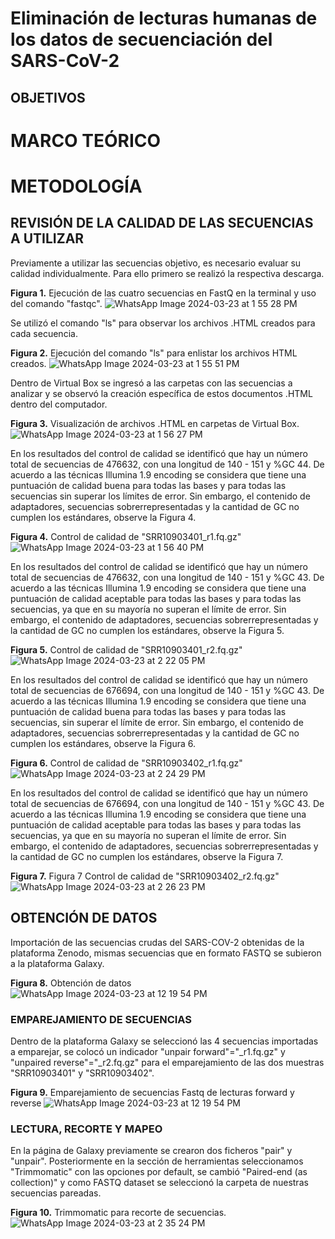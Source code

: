 # Eliminación de lecturas humanas de los datos de secuenciación del SARS-CoV-2
## OBJETIVOS 
##
# MARCO TEÓRICO
##
# METODOLOGÍA 
## REVISIÓN DE LA CALIDAD DE LAS SECUENCIAS A UTILIZAR
Previamente a utilizar las secuencias objetivo, es necesario evaluar su calidad individualmente. Para ello primero se realizó 
la respectiva descarga.

**Figura 1.** 
Ejecución de las cuatro secuencias en FastQ en la terminal y uso del comando "fastqc".
![WhatsApp Image 2024-03-23 at 1 55 28 PM](https://github.com/LISSY-ROMERO/GRUPO-7/assets/163187194/8a799aad-7c05-47f6-b3ef-c7a38d54948e)

Se utilizó el comando "ls" para observar los archivos .HTML creados para cada secuencia.

**Figura 2.**
Ejecución del comando "ls" para enlistar los archivos HTML creados. 
![WhatsApp Image 2024-03-23 at 1 55 51 PM](https://github.com/LISSY-ROMERO/GRUPO-7/assets/163187194/22151375-5376-488d-b558-ff37b57eefc4)

Dentro de Virtual Box se ingresó a las carpetas con las secuencias a analizar y se observó la creación específica de estos documentos .HTML dentro del computador.

**Figura 3.** 
Visualización de archivos .HTML en carpetas de Virtual Box.
![WhatsApp Image 2024-03-23 at 1 56 27 PM](https://github.com/LISSY-ROMERO/GRUPO-7/assets/163187194/40c133f6-8be3-4935-a358-b8226ff0757e)

En los resultados del control de calidad se identificó que hay un número total de secuencias de 476632, con una longitud de 140 - 151 y %GC 44. De acuerdo a las técnicas Illumina 1.9 encoding se considera que tiene una puntuación de calidad buena para todas las bases y para todas las secuencias sin superar los límites de error. Sin embargo, el contenido de adaptadores, secuencias sobrerrepresentadas y la cantidad de GC no cumplen los estándares, observe la Figura 4.

**Figura 4.**
Control de calidad de "SRR10903401_r1.fq.gz"
![WhatsApp Image 2024-03-23 at 1 56 40 PM](https://github.com/LISSY-ROMERO/GRUPO-7/assets/163187194/bdf74be0-6134-45db-a529-bf2a9e9383b2)

En los resultados del control de calidad se identificó que hay un número total de secuencias de 476632, con una longitud de 140 - 151 y %GC 43. De acuerdo a las técnicas Illumina 1.9 encoding se considera que tiene una puntuación de calidad aceptable para todas las bases y para todas las secuencias, ya que en su mayoría no superan el límite de error. Sin embargo, el contenido de adaptadores, secuencias sobrerrepresentadas y la cantidad de GC no cumplen los estándares, observe la Figura 5.

**Figura 5.** 
Control de calidad de "SRR10903401_r2.fq.gz"
![WhatsApp Image 2024-03-23 at 2 22 05 PM](https://github.com/LISSY-ROMERO/GRUPO-7/assets/163187194/c4d26ea4-3249-4def-8225-2fc4b80f90f1)

En los resultados del control de calidad se identificó que hay un número total de secuencias de 676694, con una longitud de 140 - 151 y %GC 43. De acuerdo a las técnicas Illumina 1.9 encoding se considera que tiene una puntuación de calidad buena para todas las bases y para todas las secuencias, sin superar el límite de error. Sin embargo, el contenido de adaptadores, secuencias sobrerrepresentadas y la cantidad de GC no cumplen los estándares, observe la Figura 6.

**Figura 6.**
Control de calidad de "SRR10903402_r1.fq.gz"
![WhatsApp Image 2024-03-23 at 2 24 29 PM](https://github.com/LISSY-ROMERO/GRUPO-7/assets/163187194/b4f3d9a8-8601-4616-bdc4-faf250c3c597)

En los resultados del control de calidad se identificó que hay un número total de secuencias de 676694, con una longitud de 140 - 151 y %GC 43. De acuerdo a las técnicas Illumina 1.9 encoding se considera que tiene una puntuación de calidad aceptable para todas las bases y para todas las secuencias, ya que en su mayoría no superan el límite de error. Sin embargo, el contenido de adaptadores, secuencias sobrerrepresentadas y la cantidad de GC no cumplen los estándares, observe la Figura 7.

**Figura 7.**
Figura 7 Control de calidad de "SRR10903402_r2.fq.gz"
![WhatsApp Image 2024-03-23 at 2 26 23 PM](https://github.com/LISSY-ROMERO/GRUPO-7/assets/163187194/a6fe6f50-05b9-4fd1-b6ab-2f8238f4ed81)


## OBTENCIÓN DE DATOS 

Importación de las secuencias crudas del SARS-COV-2 obtenidas de la plataforma Zenodo, mismas secuencias que en formato FASTQ se subieron a la plataforma Galaxy. 

**Figura 8.**
Obtención de datos
![WhatsApp Image 2024-03-23 at 12 19 54 PM](https://github.com/LISSY-ROMERO/GRUPO-7/assets/163187194/7bf073dd-de2f-4cee-b413-d8f648b08bbc)


### EMPAREJAMIENTO DE SECUENCIAS 

Dentro de la plataforma Galaxy se seleccionó las 4 secuencias importadas a emparejar, se colocó un indicador "unpair forward"="_r1.fq.gz" y "unpaired reverse"="_r2.fq.gz" para el emparejamiento de las dos muestras "SRR10903401" y "SRR10903402".

**Figura 9.** 
Emparejamiento de secuencias Fastq de lecturas forward y reverse
![WhatsApp Image 2024-03-23 at 12 19 54 PM](https://github.com/LISSY-ROMERO/GRUPO-7/assets/163187194/bd263fd4-f99b-4d6e-b0e9-854853bb5eb0)

### LECTURA, RECORTE Y  MAPEO 

En la página de Galaxy previamente se crearon dos ficheros "pair" y "unpair". Posteriormente en la sección de herramientas seleccionamos "Trimmomatic" con las opciones por default, se cambió "Paired-end (as collection)" y como FASTQ dataset se seleccionó la carpeta de nuestras secuencias pareadas.

**Figura 10.**
Trimmomatic para recorte de secuencias.
![WhatsApp Image 2024-03-23 at 2 35 24 PM](https://github.com/LISSY-ROMERO/GRUPO-7/assets/163187194/0cb436e5-ea89-4f0a-b7d5-fcf7bae8d5a0)




